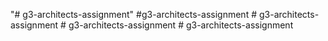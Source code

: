 "# g3-architects-assignment" 
# g 3 - a r c h i t e c t s - a s s i g n m e n t  
 #   g 3 - a r c h i t e c t s - a s s i g n m e n t  
 #   g 3 - a r c h i t e c t s - a s s i g n m e n t  
 #   g 3 - a r c h i t e c t s - a s s i g n m e n t  
 